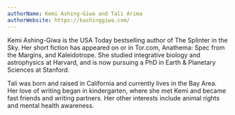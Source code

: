 ```yaml
---
authorName: Kemi Ashing-Giwa and Tali Arima
authorWebsite: https://kashinggiwa.com/
---
```

Kemi Ashing-Giwa is the USA Today bestselling author of The Splinter in the Sky. Her short fiction has appeared on or in Tor.com, Anathema: Spec from the Margins, and Kaleidotrope. She studied integrative biology and astrophysics at Harvard, and is now pursuing a PhD in Earth & Planetary Sciences at Stanford.

Tali was born and raised in California and currently lives in the Bay Area. Her love of writing began in kindergarten, where she met Kemi and became fast friends and writing partners. Her other interests include animal rights and mental health awareness.